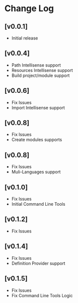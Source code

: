 # Change Log

## [v0.0.1]
- Initial release

## [v0.0.4]
- Path Intellisense support
- Resources Intellisense support
- Build project/module support

## [v0.0.6]
- Fix Issues
- Import Intellisense support

## [v0.0.8]
- Fix Issues
- Create modules supports

## [v0.0.8]
- Fix Issues
- Muli-Languages support

## [v0.1.0]
- Fix Issues
- Initial Command Line Tools

## [v0.1.2]
- Fix Issues

## [v0.1.4]
- Fix Issues
- Definition Provider support

## [v0.1.5]
- Fix Issues
- Fix Command Line Tools Logic